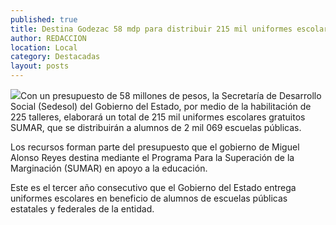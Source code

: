 ```yaml
---
published: true
title: Destina Godezac 58 mdp para distribuir 215 mil uniformes escolares gratuitos SUMAR
author: REDACCION
location: Local
category: Destacadas
layout: posts
---
```


![](http://i.imgur.com/XdSyztOm.jpg)Con un presupuesto de 58 millones de pesos, la Secretaría de Desarrollo Social (Sedesol) del Gobierno del Estado, por medio de la habilitación de 225 talleres, elaborará un total de 215 mil uniformes escolares gratuitos SUMAR, que se distribuirán a alumnos de 2 mil 069 escuelas públicas.

Los recursos forman parte del presupuesto que el gobierno de Miguel Alonso Reyes destina mediante el Programa Para la Superación de la Marginación (SUMAR) en apoyo a la educación.

Este es el tercer año consecutivo que el Gobierno del Estado entrega uniformes escolares en beneficio de alumnos de escuelas públicas estatales y federales de la entidad.
